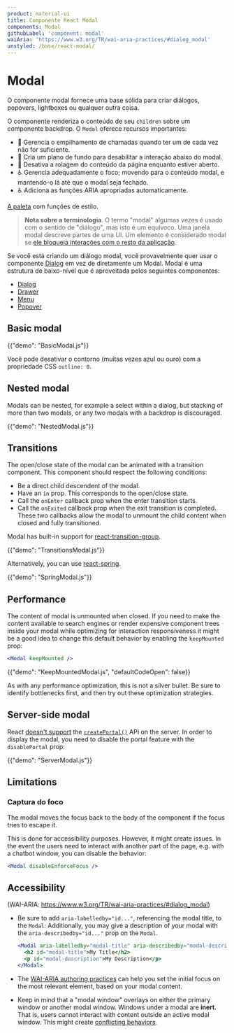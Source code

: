 ```yaml
---
product: material-ui
title: Componente React Modal
components: Modal
githubLabel: 'component: modal'
waiAria: 'https://www.w3.org/TR/wai-aria-practices/#dialog_modal'
unstyled: /base/react-modal/
---
```


# Modal

<p class="description">O componente modal fornece uma base sólida para criar diálogos, popovers, lightboxes ou qualquer outra coisa.</p>

O componente renderiza o conteúdo de seu `children` sobre um componente backdrop. O `Modal` oferece recursos importantes:

- 💄 Gerencia o empilhamento de chamadas quando ter um de cada vez não for suficiente.
- 🔐 Cria um plano de fundo para desabilitar a interação abaixo do modal.
- 🔐 Desativa a rolagem do conteúdo da página enquanto estiver aberto.
- ♿️ Gerencia adequadamente o foco; movendo para o conteúdo modal, e mantendo-o lá até que o modal seja fechado.
- ♿️ Adiciona as funções ARIA apropriadas automaticamente.

[A paleta](/system/palette/) com funções de estilo.

> **Nota sobre a terminologia**. O termo "modal" algumas vezes é usado com o sentido de "diálogo", mas isto é um equívoco. Uma janela modal descreve partes de uma UI. Um elemento é considerado modal se [ele bloqueia interações com o resto da aplicação](https://en.wikipedia.org/wiki/Modal_window).

Se você está criando um diálogo modal, você provavelmente quer usar o componente [Dialog](/components/dialogs/) em vez de diretamente um Modal. Modal é uma estrutura de baixo-nível que é aproveitada pelos seguintes componentes:

- [Dialog](/components/dialogs/)
- [Drawer](/components/drawers/)
- [Menu](/components/menus/)
- [Popover](/components/popover/)

## Basic modal

{{"demo": "BasicModal.js"}}

Você pode desativar o contorno (muitas vezes azul ou ouro) com a propriedade CSS `outline: 0`.

## Nested modal

Modals can be nested, for example a select within a dialog, but stacking of more than two modals, or any two modals with a backdrop is discouraged.

{{"demo": "NestedModal.js"}}

## Transitions

The open/close state of the modal can be animated with a transition component. This component should respect the following conditions:

- Be a direct child descendent of the modal.
- Have an `in` prop. This corresponds to the open/close state.
- Call the `onEnter` callback prop when the enter transition starts.
- Call the `onExited` callback prop when the exit transition is completed. These two callbacks allow the modal to unmount the child content when closed and fully transitioned.

Modal has built-in support for [react-transition-group](https://github.com/reactjs/react-transition-group).

{{"demo": "TransitionsModal.js"}}

Alternatively, you can use [react-spring](https://github.com/pmndrs/react-spring).

{{"demo": "SpringModal.js"}}

## Performance

The content of modal is unmounted when closed. If you need to make the content available to search engines or render expensive component trees inside your modal while optimizing for interaction responsiveness it might be a good idea to change this default behavior by enabling the `keepMounted` prop:

```jsx
<Modal keepMounted />
```

{{"demo": "KeepMountedModal.js", "defaultCodeOpen": false}}

As with any performance optimization, this is not a silver bullet. Be sure to identify bottlenecks first, and then try out these optimization strategies.

## Server-side modal

React [doesn't support](https://github.com/facebook/react/issues/13097) the [`createPortal()`](https://reactjs.org/docs/portals.html) API on the server. In order to display the modal, you need to disable the portal feature with the `disablePortal` prop:

{{"demo": "ServerModal.js"}}

## Limitations

### Captura do foco

The modal moves the focus back to the body of the component if the focus tries to escape it.

This is done for accessibility purposes. However, it might create issues. In the event the users need to interact with another part of the page, e.g. with a chatbot window, you can disable the behavior:

```jsx
<Modal disableEnforceFocus />
```

## Accessibility

(WAI-ARIA: https://www.w3.org/TR/wai-aria-practices/#dialog_modal)

- Be sure to add `aria-labelledby="id..."`, referencing the modal title, to the `Modal`. Additionally, you may give a description of your modal with the `aria-describedby="id..."` prop on the `Modal`.

  ```jsx
  <Modal aria-labelledby="modal-title" aria-describedby="modal-description">
    <h2 id="modal-title">My Title</h2>
    <p id="modal-description">My Description</p>
  </Modal>
  ```

- The [WAI-ARIA authoring practices](https://www.w3.org/TR/wai-aria-practices/examples/dialog-modal/dialog.html) can help you set the initial focus on the most relevant element, based on your modal content.
- Keep in mind that a "modal window" overlays on either the primary window or another modal window. Windows under a modal are **inert**. That is, users cannot interact with content outside an active modal window. This might create [conflicting behaviors](#focus-trap).
